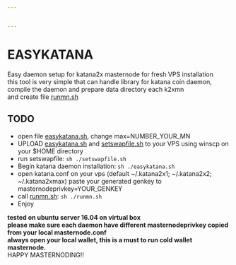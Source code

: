 ```yaml
---


---
```


<h1 id="easykatana">EASYKATANA</h1>
<p>Easy daemon setup for katana2x masternode for fresh VPS installation<br>
this tool is very simple that can handle library for katana coin daemon, compile the daemon and prepare data directory each k2xmn<br>
and create file <a href="http://runmn.sh">runmn.sh</a></p>
<h2 id="todo">TODO</h2>
<ul>
<li>open file <a href="http://easykatana.sh">easykatana.sh</a>, change max=NUMBER_YOUR_MN</li>
<li>UPLOAD <a href="http://easykatana.sh">easykatana.sh</a> and <a href="http://setswapfile.sh">setswapfile.sh</a> to your VPS using winscp on your $HOME directory</li>
<li>run setswapfile: <code>sh ./setswapfile.sh</code></li>
<li>Begin katana daemon installation: <code>sh ./easykatana.sh</code></li>
<li>open katana.conf on your vps (default ~/.katana2x1; ~/.katana2x2; ~/.katana2xmax) paste your generated genkey to masternodeprivkey=YOUR_GENKEY</li>
<li>call <a href="http://runmn.sh">runmn.sh</a>: <code>sh ./runmn.sh</code></li>
<li>Enjoy</li>
</ul>
<p><strong>tested on ubuntu server 16.04 on virtual box</strong><br>
<strong>please make sure each daemon have different masternodeprivkey copied from your local masternode.conf</strong><br>
<strong>always open your local wallet, this is a must to run cold wallet masternode.</strong><br>
HAPPY MASTERNODING!!</p>

